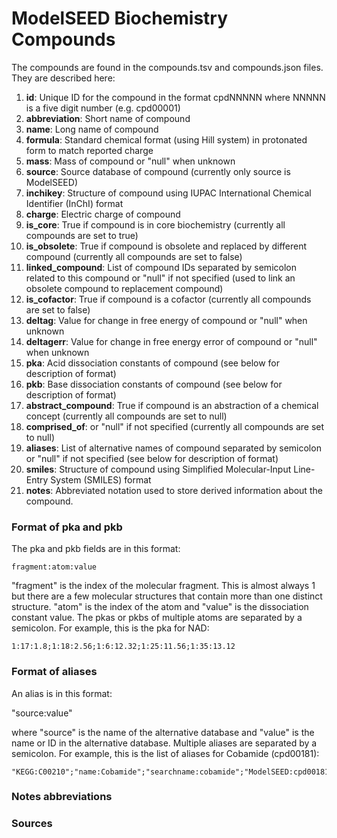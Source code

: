 # ModelSEED Biochemistry Compounds

The compounds are found in the compounds.tsv and compounds.json
files. They are described here:

1. **id**: Unique ID for the compound in the format cpdNNNNN where NNNNN is a five digit number (e.g. cpd00001)
2. **abbreviation**: Short name of compound
3. **name**: Long name of compound
4. **formula**: Standard chemical format (using Hill system) in protonated form to match reported charge
5. **mass**: Mass of compound or "null" when unknown
6. **source**: Source database of compound (currently only source is ModelSEED)
7. **inchikey**: Structure of compound using IUPAC International Chemical Identifier (InChI) format
8. **charge**: Electric charge of compound
9. **is_core**: True if compound is in core biochemistry (currently all compounds are set to true)
10. **is_obsolete**: True if compound is obsolete and replaced by different compound (currently all compounds are set to false)
11. **linked_compound**: List of compound IDs separated by semicolon related to this compound or "null" if not specified (used to link an obsolete compound to replacement compound)
12. **is_cofactor**: True if compound is a cofactor (currently all compounds are set to false)
13. **deltag**: Value for change in free energy of compound or "null" when unknown
14. **deltagerr**: Value for change in free energy error of compound or "null" when unknown
15. **pka**: Acid dissociation constants of compound (see below for description of format)
16. **pkb**: Base dissociation constants of compound (see below for description of format)
17. **abstract_compound**: True if compound is an abstraction of a chemical concept (currently all compounds are set to null)
18. **comprised_of**:  or "null" if not specified (currently all compounds are set to null)
19. **aliases**: List of alternative names of compound separated by semicolon or "null" if not specified (see below for description of format)
20. **smiles**: Structure of compound using Simplified Molecular-Input Line-Entry System (SMILES) format
21. **notes**: Abbreviated notation used to store derived information about the compound.

### Format of pka and pkb
The pka and pkb fields are in this format:

    fragment:atom:value

"fragment" is the index of the molecular fragment. This is almost
always 1 but there are a few molecular structures that contain more
than one distinct structure. "atom" is the index of the atom and
"value" is the dissociation constant value.  The pkas or pkbs of
multiple atoms are separated by a semicolon.  For example, this is the
pka for NAD:

    1:17:1.8;1:18:2.56;1:6:12.32;1:25:11.56;1:35:13.12

### Format of aliases
An alias is in this format:

   "source:value"
	
where "source" is the name of the alternative database and "value" is
the name or ID in the alternative database. Multiple aliases are
separated by a semicolon.  For example, this is the list of aliases
for Cobamide (cpd00181):

    "KEGG:C00210";"name:Cobamide";"searchname:cobamide";"ModelSEED:cpd00181";"KBase:kb|cpd.181"

### Notes abbreviations

### Sources